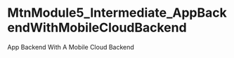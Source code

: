 # MtnModule5_Intermediate_AppBackendWithMobileCloudBackend
App Backend With A Mobile Cloud Backend 
